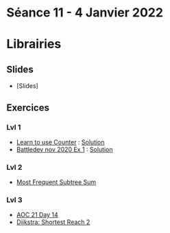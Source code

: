 # Séance 11 - 4 Janvier 2022
# Librairies
## Slides
  - [Slides]
## Exercices
### Lvl 1
 - [Learn to use Counter](https://www.hackerrank.com/challenges/collections-counter/problem) : [Solution](counter.py)
 - [Battledev nov 2020 Ex 1](https://www.isograd-testingservices.com/FR/solutions-challenges-de-code?cts_id=70) : [Solution](bd-11-2020-Ex1.py)

### Lvl 2

 - [Most Frequent Subtree Sum](https://leetcode.com/problems/most-frequent-subtree-sum/)

### Lvl 3

 - [AOC 21 Day 14](https://adventofcode.com/2021/day/14)
 - [Dijkstra: Shortest Reach 2](https://www.hackerrank.com/challenges/dijkstrashortreach/problem)

